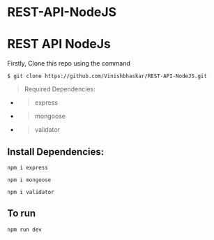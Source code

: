 ﻿# REST-API-NodeJS
 
# REST API NodeJs
Firstly, Clone this repo using the command
```
$ git clone https://github.com/Vinishbhaskar/REST-API-NodeJS.git
```

> Required  Dependencies:
- > express
- > mongoose
- > validator

## Install Dependencies:
```
npm i express
```
```
npm i mongoose
```
```
npm i validator
```

## To run
```
npm run dev
```
